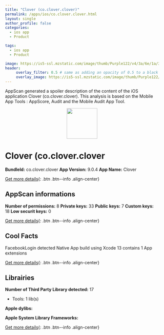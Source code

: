 ```yaml
---
title: "Clover (co.clover.clover)"
permalink: /apps/ios/co.clover.clover.html
layout: single
author_profile: false
categories: 
  - ios app 
  - Product 

tags: 
  - ios app 
  - Product 

image: https://is5-ssl.mzstatic.com/image/thumb/Purple122/v4/3a/6e/1a/3a6e1a7c-73e0-d809-c3cf-53c225aa0ab2/AppIcon-1-1x_U007emarketing-7-0-sRGB-85-220.png/512x512bb.jpg
header: 
     overlay_filter: 0.5 # same as adding an opacity of 0.5 to a black background
     overlay_image: https://is5-ssl.mzstatic.com/image/thumb/Purple122/v4/3a/6e/1a/3a6e1a7c-73e0-d809-c3cf-53c225aa0ab2/AppIcon-1-1x_U007emarketing-7-0-sRGB-85-220.png/512x512bb.jpg
---
```

AppScan generated a spoiler description of the content of the iOS application Clover (co.clover.clover). This analysis is based on the Mobile App Tools : AppScore, Audit and the Mobile Audit App Tool.

  
  
<div style="text-align: center;"><img src="https://is5-ssl.mzstatic.com/image/thumb/Purple122/v4/3a/6e/1a/3a6e1a7c-73e0-d809-c3cf-53c225aa0ab2/AppIcon-1-1x_U007emarketing-7-0-sRGB-85-220.png/512x512bb.jpg" width="100" height="100"></div>  
  
# Clover (co.clover.clover

**BundleId:** co.clover.clover
**App Version:** 9.0.4
**App Name:** Clover


[Get more details](/pricing.html){: .btn .btn--info .align-center}  
  
## AppScan informations 

**Number of permissions:** 8
**Private keys:** 33
**Public keys:** 7
**Custom keys:** 18
**Low securit keys:** 0
  
[Get more details](/pricing.html){: .btn .btn--info .align-center}

## Cool Facts

FacebookLogin detected
Native App
build using Xcode 13
contains 1 App extensions
  
[Get more details](/pricing.html){: .btn .btn--info .align-center}

## Librairies 
**Number of Third Party Library detected:** 17
- Tools: 1 lib(s)

**Apple dylibs:**


**Apple System Library Frameworks:**


  
[Get more details](/pricing.html){: .btn .btn--info .align-center}

